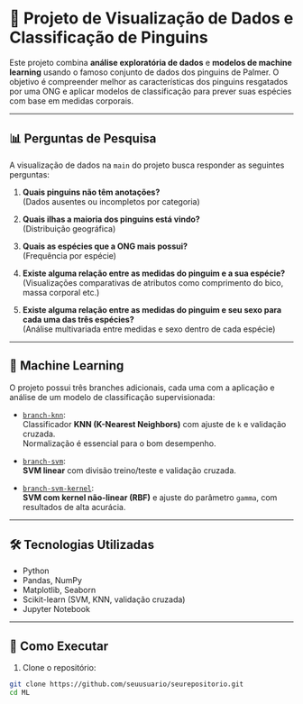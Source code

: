 # 🐧 Projeto de Visualização de Dados e Classificação de Pinguins

Este projeto combina **análise exploratória de dados** e **modelos de machine learning** usando o famoso conjunto de dados dos pinguins de Palmer. O objetivo é compreender melhor as características dos pinguins resgatados por uma ONG e aplicar modelos de classificação para prever suas espécies com base em medidas corporais.

---

## 📊 Perguntas de Pesquisa

A visualização de dados na `main` do projeto busca responder as seguintes perguntas:

1. **Quais pinguins não têm anotações?**  
   (Dados ausentes ou incompletos por categoria)

2. **Quais ilhas a maioria dos pinguins está vindo?**  
   (Distribuição geográfica)

3. **Quais as espécies que a ONG mais possui?**  
   (Frequência por espécie)

4. **Existe alguma relação entre as medidas do pinguim e a sua espécie?**  
   (Visualizações comparativas de atributos como comprimento do bico, massa corporal etc.)

5. **Existe alguma relação entre as medidas do pinguim e seu sexo para cada uma das três espécies?**  
   (Análise multivariada entre medidas e sexo dentro de cada espécie)

---

## 🧠 Machine Learning

O projeto possui três branches adicionais, cada uma com a aplicação e análise de um modelo de classificação supervisionada:

- [`branch-knn`](https://github.com/XaNd204/ML/blob/branch-KNN):  
  Classificador **KNN (K-Nearest Neighbors)** com ajuste de `k` e validação cruzada.  
  Normalização é essencial para o bom desempenho.

- [`branch-svm`](https://github.com/XaNd204/ML/blob/branch-SVM):  
  **SVM linear** com divisão treino/teste e validação cruzada.

- [`branch-svm-kernel`](https://github.com/XaNd204/ML/blob/branch-SVMwKernelTrick):  
  **SVM com kernel não-linear (RBF)** e ajuste do parâmetro `gamma`, com resultados de alta acurácia.

---

## 🛠️ Tecnologias Utilizadas

- Python
- Pandas, NumPy
- Matplotlib, Seaborn
- Scikit-learn (SVM, KNN, validação cruzada)
- Jupyter Notebook

---

## 🚀 Como Executar

1. Clone o repositório:

```bash
git clone https://github.com/seuusuario/seurepositorio.git
cd ML
